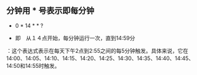 ## 分钟用 * 号表示即每分钟

- 0 * 14 * * ?

- 即　从１４点开始，每分钟运行一次，直到14:59分

：这个表达式表示在每天下午2点到2:55之间的每5分钟触发。具体来说，它在14:00、14:05、14:10、14:15、14:20、14:25、14:30、14:35、14:40、14:45、14:50和14:55时触发。